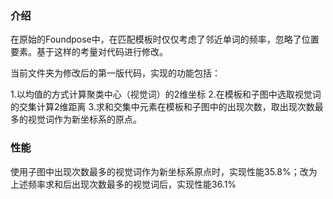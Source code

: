 ### 介绍

在原始的Foundpose中，在匹配模板时仅仅考虑了邻近单词的频率，忽略了位置要素。基于这样的考量对代码进行修改。

当前文件夹为修改后的第一版代码，实现的功能包括：

1.以均值的方式计算聚类中心（视觉词）的2维坐标
2.在模板和子图中选取视觉词的交集计算2维距离
3.求和交集中元素在模板和子图中的出现次数，取出现次数最多的视觉词作为新坐标系的原点。

### 性能

使用子图中出现次数最多的视觉词作为新坐标系原点时，实现性能35.8%；改为上述频率求和后出现次数最多的视觉词后，实现性能36.1%
